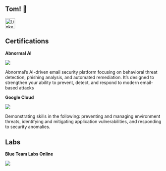 ## Tom! :wave:
<a href="https://www.linkedin.com/in/tom-seaborne-01b2ba167/" target="_blank">
  <img src="https://cdn.jsdelivr.net/gh/devicons/devicon/icons/linkedin/linkedin-original.svg" 
       alt="LinkedIn" width="32" height="32" />
</a>

## Certifications
**Abnormal AI**

<a href="https://abnormal-academy.workramp.io/certificate/byFK91m6kw" target="_blank" rel="noopener noreferrer">
  <img src="https://img.shields.io/badge/-Abnormal%20Security%20Essentials-4B0082?style=for-the-badge&logo=artstation&logoColor=white" />
</a>

Abnormal’s AI-driven email security platform focusing on behavioral threat detection, phishing analysis, and automated remediation. It’s designed to strengthen your ability to prevent, detect, and respond to modern email-based attacks

**Google Cloud**

<a href="https://www.linkedin.com/in/tom-seaborne-01b2ba167/" target="_blank">
  <img src="https://img.shields.io/badge/-Mitigate%20Threats%20and%20Vulnerabilities%20with%20Security%20Command%20Center%20Skill-0066CC?style=for-the-badge&logo=google&logoColor=white" />
</a>

Demonstrating skills in the following: preventing and managing environment threats, identifying and mitigating application vulnerabilities, and responding to security anomalies.

## Labs
**Blue Team Labs Online**

<a href="https://github.com/TomSeaborne/Blue-Team-Labs" target="_blank">
  <img src="https://img.shields.io/badge/-Blue%20Team%20Labs%20Online-ADD8E6?style=for-the-badge&logo=shield&logoColor=white" />
</a>
